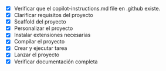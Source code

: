 - [x] Verificar que el copilot-instructions.md file en .github existe.
- [x] Clarificar requisitos del proyecto
- [x] Scaffold del proyecto
- [x] Personalizar el proyecto
- [x] Instalar extensiones necesarias
- [x] Compilar el proyecto
- [x] Crear y ejecutar tarea
- [x] Lanzar el proyecto
- [x] Verificar documentación completa
